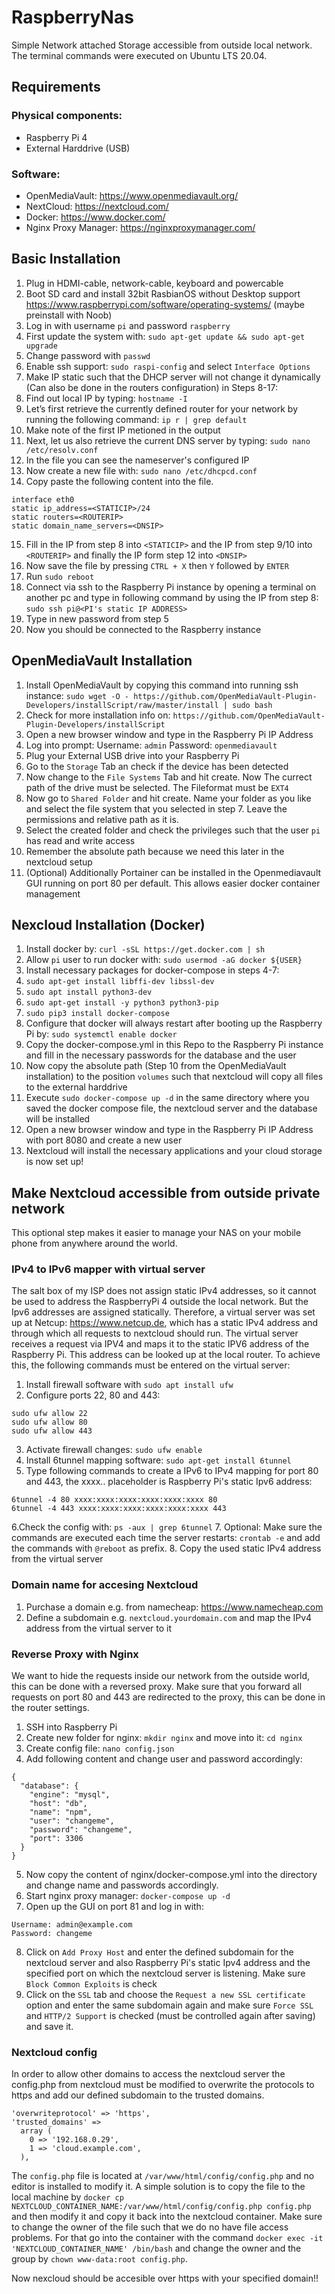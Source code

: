 # RaspberryNas

Simple Network attached Storage accessible from outside local network. The terminal commands were executed on Ubuntu LTS 20.04.

## Requirements 

### Physical components:
- Raspberry Pi 4
- External Harddrive (USB)

### Software:
- OpenMediaVault: https://www.openmediavault.org/
- NextCloud: https://nextcloud.com/
- Docker: https://www.docker.com/
- Nginx Proxy Manager: https://nginxproxymanager.com/


## Basic Installation

1. Plug in HDMI-cable, network-cable, keyboard and powercable
2. Boot SD card and install 32bit RasbianOS without Desktop support https://www.raspberrypi.com/software/operating-systems/ (maybe preinstall with Noob)
3. Log in with username `pi` and password `raspberry`
4. First update the system with: `sudo apt-get update && sudo apt-get upgrade`
5. Change password with `passwd`
6. Enable ssh support: `sudo raspi-config` and select `Interface Options`
7. Make IP static such that the DHCP server will not change it dynamically (Can also be done in the routers configuration) in Steps 8-17:
8. Find out local IP by typing: `hostname -I`
9. Let’s first retrieve the currently defined router for your network by running the following command: `ip r | grep default`
10. Make note of the first IP metioned in the output
11. Next, let us also retrieve the current DNS server by typing: `sudo nano /etc/resolv.conf`
12. In the file you can see the nameserver's configured IP
13. Now create a new file with: `sudo nano /etc/dhcpcd.conf`
14.  Copy paste the following content into the file. 
```
interface eth0
static ip_address=<STATICIP>/24
static routers=<ROUTERIP>
static domain_name_servers=<DNSIP>
```
15. Fill in the IP from step 8 into `<STATICIP>` and the IP from step 9/10 into `<ROUTERIP>` and finally the IP form step 12 into `<DNSIP>`
16. Now save the file by pressing `CTRL + X` then `Y` followed by `ENTER`
17. Run `sudo reboot`
18. Connect via ssh to the Raspberry Pi instance by opening a terminal on another pc and type in following command by using the IP from step 8: `sudo ssh pi@<PI's static IP ADDRESS>`
19. Type in new password from step 5
20. Now you should be connected to the Raspberry instance

## OpenMediaVault Installation
  
  1. Install OpenMediaVault by copying this command into running ssh instance: `sudo wget -O - https://github.com/OpenMediaVault-Plugin-Developers/installScript/raw/master/install | sudo bash`
  2. Check for more installation info on: `https://github.com/OpenMediaVault-Plugin-Developers/installScript`
  3. Open a new browser window and type in the Raspberry Pi IP Address
  4. Log into prompt: Username: `admin` Password: `openmediavault`
  5. Plug your External USB drive into your Raspberry Pi
  6. Go to the `Storage` Tab an check if the device has been detected
  7. Now change to the `File Systems` Tab and hit create. Now The currect path of the drive must be selected. The Fileformat must be `EXT4`
  8. Now go to `Shared Folder` and hit create. Name your folder as you like and select the file system that you selected in step 7. Leave the permissions and relative path as it is. 
  9. Select the created folder and check the privileges such that the user `pi` has read and write access
  10. Remember the absolute path because we need this later in the nextcloud setup
  11. (Optional) Additionally Portainer can be installed in the Openmediavault GUI running on port 80 per default. This allows easier docker container management

## Nexcloud Installation (Docker)
1. Install docker by: `curl -sSL https://get.docker.com | sh`
2. Allow `pi` user to run docker with: `sudo usermod -aG docker ${USER}`
3. Install necessary packages for docker-compose in steps 4-7:
4. `sudo apt-get install libffi-dev libssl-dev`
5. `sudo apt install python3-dev`
6. `sudo apt-get install -y python3 python3-pip`
7. `sudo pip3 install docker-compose`
8. Configure that docker will always restart after booting up the Raspberry Pi by: `sudo systemctl enable docker`
9. Copy the docker-compose.yml in this Repo to the Raspberry Pi instance and fill in the necessary passwords for the database and the user
10. Now copy the absolute path (Step 10 from the OpenMediaVault installation) to the position `volumes` such that nextcloud will copy all files to the external harddrive
11. Execute `sudo docker-compose up -d` in the same directory where you saved the docker compose file, the nextcloud server and the database will be installed
12. Open a new browser window and type in the Raspberry Pi IP Address with port 8080 and create a new user
13. Nextcloud will install the necessary applications and your cloud storage is now set up!

## Make Nextcloud accessible from outside private network
This optional step makes it easier to manage your NAS on your mobile phone from anywhere around the world.

### IPv4 to IPv6 mapper with virtual server
The salt box of my ISP does not assign static IPv4 addresses, so it cannot be used to address the RaspberryPi 4 outside the local network. But the Ipv6 addresses are assigned statically. Therefore, a virtual server was set up at Netcup: https://www.netcup.de, which has a static IPv4 address and through which all requests to nextcloud should run. The virtual server receives a request via IPV4 and maps it to the static IPV6 address of the Raspberry Pi. This address can be looked up at the local router. To achieve this, the following commands must be entered on the virtual server:
1. Install firewall software with `sudo apt install ufw`
2. Configure ports 22, 80 and 443: 
```
sudo ufw allow 22
sudo ufw allow 80
sudo ufw allow 443
```
3. Activate firewall changes: `sudo ufw enable`
4. Install 6tunnel mapping software: `sudo apt-get install 6tunnel`
5. Type following commands to create a IPv6 to IPv4 mapping for port 80 and 443, the xxxx.. placeholder is Raspberry Pi's static Ipv6 address: 
```
6tunnel -4 80 xxxx:xxxx:xxxx:xxxx:xxxx:xxxx 80
6tunnel -4 443 xxxx:xxxx:xxxx:xxxx:xxxx:xxxx 443
```
6.Check the config with: `ps -aux | grep 6tunnel`
7. Optional: Make sure the commands are executed each time the server restarts: `crontab -e` and add the commands with `@reboot` as prefix.
8. Copy the used static IPv4 address from the virtual server

### Domain name for accesing Nextcloud
1. Purchase a domain e.g. from namecheap: https://www.namecheap.com
2. Define a subdomain e.g. `nextcloud.yourdomain.com` and map the IPv4 address from the virtual server to it

### Reverse Proxy with Nginx
We want to hide the requests inside our network from the outside world, this can be done with a reversed proxy. Make sure that you forward all requests on port 80 and 443 are redirected to the proxy, this can be done in the router settings.
1. SSH into Raspberry Pi
2. Create new folder for nginx: `mkdir nginx` and move into it: `cd nginx`
3. Create config file: `nano config.json`
4. Add following content and change user and password accordingly:

```
{
  "database": {
    "engine": "mysql",
    "host": "db",
    "name": "npm",
    "user": "changeme",
    "password": "changeme",
    "port": 3306
  }
}
```
5. Now copy the content of nginx/docker-compose.yml into the directory and change name and passwords accordingly.
6. Start nginx proxy manager: `docker-compose up -d`
7. Open up the GUI on port 81 and log in with:
```
Username: admin@example.com
Password: changeme
```
8. Click on `Add Proxy Host` and enter the defined subdomain for the nextcloud server and also Raspberry Pi's static Ipv4 address and the specified port on which the nextcloud server is listening. Make sure `Block Common Exploits` is check
9. Click on the `SSL` tab and choose the `Request a new SSL certificate` option and enter the same subdomain again and make sure `Force SSL` and `HTTP/2 Support` is checked (must be controlled again after saving) and save it.

### Nextcloud config
In order to allow other domains to access the nextcloud server the config.php from nextcloud must be modified to overwrite the protocols to https and add our defined subdomain to the trusted domains.

```
'overwriteprotocol' => 'https',
'trusted_domains' =>
  array (
    0 => '192.168.0.29',
    1 => 'cloud.example.com',
  ),
```
The `config.php` file is located at `/var/www/html/config/config.php` and no editor is installed to modify it. A simple solution is to copy the file to the local machine by `docker cp NEXTCLOUD_CONTAINER_NAME:/var/www/html/config/config.php config.php` and then modify it and copy it back into the nextcloud container. Make sure to change the owner of the file such that we do no have file access problems. For that go into the container with the command
`docker exec -it 'NEXTCLOUD_CONTAINER_NAME' /bin/bash` and change the owner and the group by `chown www-data:root config.php`.


Now nexcloud should be accesible over https with your specified domain!!











